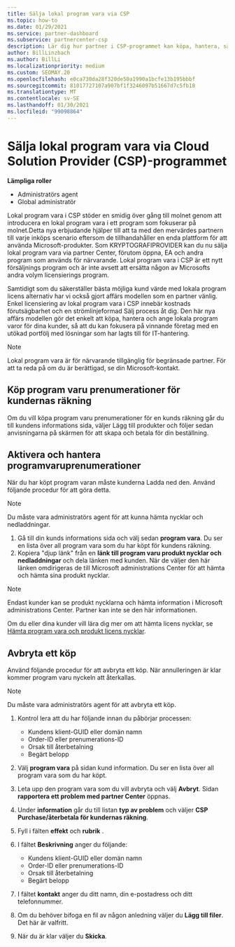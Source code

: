 ```yaml
---
title: Sälja lokal program vara via CSP
ms.topic: how-to
ms.date: 01/29/2021
ms.service: partner-dashboard
ms.subservice: partnercenter-csp
description: Lär dig hur partner i CSP-programmet kan köpa, hantera, sälja och avbryta lokala program varu prenumerationer på uppdrag av kunder i Partner Center.
author: BillLinzbach
ms.author: BillLi
ms.localizationpriority: medium
ms.custom: SEOMAY.20
ms.openlocfilehash: e0ca730da28f320de50a1990a1bcfe13b195bbbf
ms.sourcegitcommit: 81017727107a907bf1f3246097b51667d7c5fb18
ms.translationtype: MT
ms.contentlocale: sv-SE
ms.lasthandoff: 01/30/2021
ms.locfileid: "99098864"
---
```

# <a name="sell-on-premise-software-through-the-cloud-solution-provider-csp-program"></a>Sälja lokal program vara via Cloud Solution Provider (CSP)-programmet

**Lämpliga roller**

- Administratörs agent
- Global administratör

Lokal program vara i CSP stöder en smidig över gång till molnet genom att introducera en lokal program vara i ett program som fokuserar på molnet.Detta nya erbjudande hjälper till att ta med den mervärdes partnern till varje inköps scenario eftersom de tillhandahåller en enda plattform för att använda Microsoft-produkter. Som KRYPTOGRAFIPROVIDER kan du nu sälja lokal program vara via partner Center, förutom öppna, EA och andra program som används för närvarande. Lokal program vara i CSP är ett nytt försäljnings program och är inte avsett att ersätta någon av Microsofts andra volym licensierings program. 
 
Samtidigt som du säkerställer bästa möjliga kund värde med lokala program licens alternativ har vi också gjort affärs modellen som en partner vänlig. Enkel licensiering av lokal program vara i CSP innebär kostnads förutsägbarhet och en strömlinjeformad Sälj process åt dig. Den här nya affärs modellen gör det enkelt att köpa, hantera och ange lokala program varor för dina kunder, så att du kan fokusera på vinnande företag med en utökad portfölj med lösningar som har lagts till för IT-hantering. 

>[!NOTE]
>Lokal program vara är för närvarande tillgänglig för begränsade partner. För att ta reda på om du är berättigad, se din Microsoft-kontakt. 


## <a name="buy-software-subscriptions-on-behalf-of-customers"></a>Köp program varu prenumerationer för kundernas räkning

Om du vill köpa program varu prenumerationer för en kunds räkning går du till kundens informations sida, väljer Lägg till produkter och följer sedan anvisningarna på skärmen för att skapa och betala för din beställning.

## <a name="activate-and-manage-software-subscriptions"></a>Aktivera och hantera programvaruprenumerationer

När du har köpt program varan måste kunderna Ladda ned den. Använd följande procedur för att göra detta.

>[!NOTE]
>Du måste vara administratörs agent för att kunna hämta nycklar och nedladdningar.

1. Gå till din kunds informations sida och välj sedan **program vara**. Du ser en lista över all program vara som du har köpt för kundens räkning.
2. Kopiera "djup länk" från en **länk till program varu produkt nycklar och nedladdningar** och dela länken med kunden. När de väljer den här länken omdirigeras de till Microsoft administrations Center för att hämta och hämta sina produkt nycklar.

>[!NOTE]
>Endast kunder kan se produkt nycklarna och hämta information i Microsoft administrations Center. Partner kan inte se den här informationen.

Om du eller dina kunder vill lära dig mer om att hämta licens nycklar, se [Hämta program vara och produkt licens nycklar](https://go.microsoft.com/fwlink/p/?linkid=2152525).

## <a name="cancel-a-purchase"></a>Avbryta ett köp

Använd följande procedur för att avbryta ett köp. När annulleringen är klar kommer program varu nyckeln att återkallas. 

>[!NOTE]
>Du måste vara administratörs agent för att avbryta ett köp. 

1.  Kontrol lera att du har följande innan du påbörjar processen: 
    - Kundens klient-GUID eller domän namn
    - Order-ID eller prenumerations-ID
    - Orsak till återbetalning
    - Begärt belopp

2.  Välj **program vara** på sidan kund information. Du ser en lista över all program vara som du har köpt. 

3.  Leta upp den program vara som du vill avbryta och välj **Avbryt**. Sidan **rapportera ett problem med partner Center** öppnas. 

4.  Under **information** går du till listan **typ av problem** och väljer **CSP Purchase/återbetala för kundernas räkning**.

5.  Fyll i fälten **effekt** och **rubrik** . 

6.  I fältet **Beskrivning** anger du följande: 
    -   Kundens klient-GUID eller domän namn
    -   Order-ID eller prenumerations-ID
    -   Orsak till återbetalning
    -   Begärt belopp

7.  I fältet **kontakt** anger du ditt namn, din e-postadress och ditt telefonnummer. 

8.  Om du behöver bifoga en fil av någon anledning väljer du **Lägg till filer**. Det här är valfritt. 

9.  När du är klar väljer du **Skicka**.